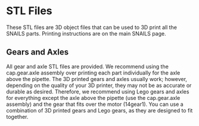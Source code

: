 # STL Files

These STL files are 3D object files that can be used to 3D print all the SNAILS parts. Printing instructions are on the main SNAILS page.

## Gears and Axles
All gear and axle STL files are provided. We recommend using the cap.gear.axle assembly over printing each part individually for the axle above the pipette. The 3D printed gears and axles usually work; however, depending on the quality of your 3D printer, they may not be as accurate or durable as desired. Therefore, we recommend using Lego gears and axles for everything except the axle above the pipette (use the cap.gear.axle assembly) and the gear that fits over the motor (14gear1). You can use a combination of 3D printed gears and Lego gears, as they are designed to fit together.
